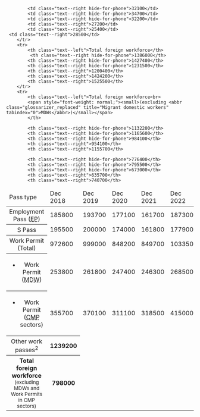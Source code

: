 <table class="table table--bordered">
    <thead>
        <tr>
            <td>Pass type</td>
            <td class="text--right hide-for-phone">Dec 2018</td>
            <td class="text--right hide-for-phone">Dec 2019</td>
            <td class="text--right hide-for-phone">Dec 2020</td>
            <td class="text--right">Dec 2021</td>
            <td class="text--right">Dec 2022</td>
<td class="text--right">Dec 2023</td>
        </tr>
    </thead>
    <tbody>
        <tr>
            <th class="text--left" style="font-weight: normal;">Employment Pass (<abbr class="glossarizer_replaced" title="Employment Pass" tabindex="0">EP</abbr>)</th>
            <td class="text--right hide-for-phone">185800</td>
            <td class="text--right hide-for-phone">193700</td>
            <td class="text--right hide-for-phone">177100</td>
            <td class="text--right">161700</td>
            <td class="text--right">187300</td>
<td class="text--right">205400</td>
        </tr>
        <tr>
            <th class="text--left" style="font-weight: normal;">S Pass</th>
             <td class="text--right hide-for-phone">195500</td>
            <td class="text--right hide-for-phone">200000</td>
            <td class="text--right hide-for-phone">174000</td>
            <td class="text--right">161800</td>
            <td class="text--right">177900</td>
 <td class="text--right">178500</td>
        </tr>
        <tr>
            <th class="text--left" style="font-weight: normal;">Work Permit (Total)</th>
            <td class="text--right hide-for-phone">972600</td>
            <td class="text--right hide-for-phone">999000</td>
            <td class="text--right hide-for-phone">848200</td>
            <td class="text--right">849700</td>
            <td class="text--right">1033500</td>
<td class="text--right">1113000</td>
        </tr>
        <tr>
            <th class="text--left" style="font-weight: normal;">
            <ul>
                <li>Work Permit (<abbr class="glossarizer_replaced" title="Migrant domestic worker" tabindex="0">MDW</abbr>)</li>
            </ul>
            </th>
            <td class="text--right hide-for-phone">253800</td>
            <td class="text--right hide-for-phone">261800</td>
            <td class="text--right hide-for-phone">247400</td>
            <td class="text--right">246300</td>
            <td class="text--right">268500</td>
            <td class="text--right">286300</td>
        </tr>
        <tr>
            <th class="text--left" style="font-weight: normal;">
            <ul>
                <li>Work Permit (<abbr class="glossarizer_replaced" title="Construction marine shipyard and process" tabindex="0">CMP</abbr> sectors)</li>
            </ul>
            </th>
            <td class="text--right hide-for-phone">355700</td>
            <td class="text--right hide-for-phone">370100</td>
            <td class="text--right hide-for-phone">311100</td>
            <td class="text--right">318500</td>
            <td class="text--right">415000</td>
<td class="text--right">441100</td>
        </tr>
        <tr>
            <th class="text--left" style="font-weight: normal;">Other work passes<sup>2</sup></th>

            <td class="text--right hide-for-phone">32100</td>
            <td class="text--right hide-for-phone">34700</td>
            <td class="text--right hide-for-phone">32200</td>
            <td class="text--right">27200</td>
            <td class="text--right">25400</td>
     <td class="text--right">28500</td>
        </tr>
        <tr>
            <th class="text--left">Total foreign workforce</th>
             <th class="text--right hide-for-phone">1386000</th>
            <th class="text--right hide-for-phone">1427400</th>
            <th class="text--right hide-for-phone">1231500</th>
            <th class="text--right">1200400</th>
            <th class="text--right">1424200</th>
            <th class="text--right">1525500</th>
        </tr>
        <tr>
            <th class="text--left">Total foreign workforce<br>
            <span style="font-weight: normal;"><small>(excluding <abbr class="glossarizer_replaced" title="Migrant domestic workers" tabindex="0">MDWs</abbr>)</small></span>
            </th>

            <th class="text--right hide-for-phone">1132200</th>
            <th class="text--right hide-for-phone">1165600</th>
            <th class="text--right hide-for-phone">984100</th>
            <th class="text--right">954100</th>
            <th class="text--right">1155700</th>
<th class="text--right">1239200</th>
        </tr>
        <tr>
            <th class="text--left">Total foreign workforce<br>
            <span style="font-weight: normal;"><small>(excluding MDWs and Work Permits in CMP sectors)</small></span>
            </th>

            <th class="text--right hide-for-phone">776400</th>
            <th class="text--right hide-for-phone">795500</th>
            <th class="text--right hide-for-phone">673000</th>
            <th class="text--right">635700</th>
            <th class="text--right">740700</th>
 <th class="text--right">798000</th>
        </tr>
    </tbody>
</table>